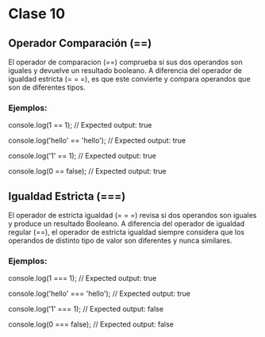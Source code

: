 # Clase 10

## Operador Comparación (==)

El operador de comparacion (==) comprueba si sus dos operandos son iguales y devuelve un resultado booleano. A diferencia del operador de igualdad estricta (= = =), es que este convierte y compara operandos que son de diferentes tipos.

### Ejemplos:

console.log(1 == 1);
// Expected output: true

console.log('hello' == 'hello');
// Expected output: true

console.log('1' == 1);
// Expected output: true

console.log(0 == false);
// Expected output: true

## Igualdad Estricta (===)

El operador de estricta igualdad (= = =) revisa si dos operandos son iguales y produce un resultado Booleano. A diferencia del operador de igualdad regular (==), el operador de estricta igualdad siempre considera que los operandos de distinto tipo de valor son diferentes y nunca similares.

### Ejemplos:

console.log(1 === 1);
// Expected output: true

console.log('hello' === 'hello');
// Expected output: true

console.log('1' === 1);
// Expected output: false

console.log(0 === false);
// Expected output: false
